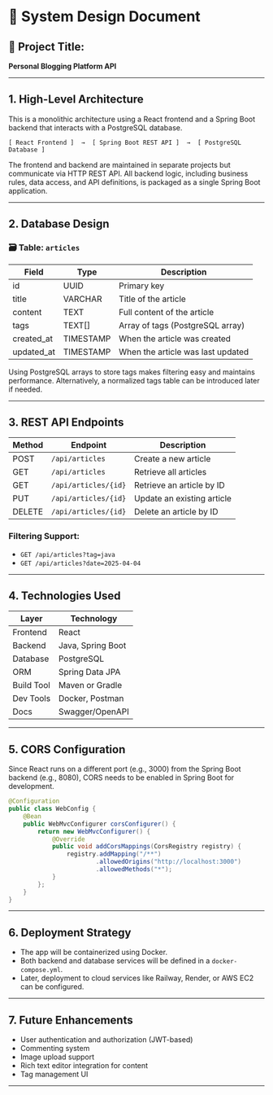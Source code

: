 # 🧩 System Design Document

## 📘 Project Title:
**Personal Blogging Platform API**

---

## 1. High-Level Architecture

This is a monolithic architecture using a React frontend and a Spring Boot backend that interacts with a PostgreSQL database.

```
[ React Frontend ]  →  [ Spring Boot REST API ]  →  [ PostgreSQL Database ]
```

The frontend and backend are maintained in separate projects but communicate via HTTP REST API. All backend logic, including business rules, data access, and API definitions, is packaged as a single Spring Boot application.

---

## 2. Database Design

### 🗃️ Table: `articles`

| Field       | Type         | Description                         |
|-------------|--------------|-------------------------------------|
| id          | UUID         | Primary key                         |
| title       | VARCHAR      | Title of the article                |
| content     | TEXT         | Full content of the article         |
| tags        | TEXT[]       | Array of tags (PostgreSQL array)    |
| created_at  | TIMESTAMP    | When the article was created        |
| updated_at  | TIMESTAMP    | When the article was last updated   |

Using PostgreSQL arrays to store tags makes filtering easy and maintains performance. Alternatively, a normalized tags table can be introduced later if needed.

---

## 3. REST API Endpoints

| Method | Endpoint               | Description                         |
|--------|------------------------|-------------------------------------|
| POST   | `/api/articles`        | Create a new article                |
| GET    | `/api/articles`        | Retrieve all articles               |
| GET    | `/api/articles/{id}`   | Retrieve an article by ID           |
| PUT    | `/api/articles/{id}`   | Update an existing article          |
| DELETE | `/api/articles/{id}`   | Delete an article by ID             |

### Filtering Support:
- `GET /api/articles?tag=java`
- `GET /api/articles?date=2025-04-04`

---

## 4. Technologies Used

| Layer       | Technology         |
|-------------|--------------------|
| Frontend    | React              |
| Backend     | Java, Spring Boot  |
| Database    | PostgreSQL         |
| ORM         | Spring Data JPA    |
| Build Tool  | Maven or Gradle    |
| Dev Tools   | Docker, Postman    |
| Docs        | Swagger/OpenAPI    |

---

## 5. CORS Configuration

Since React runs on a different port (e.g., 3000) from the Spring Boot backend (e.g., 8080), CORS needs to be enabled in Spring Boot for development.

```java
@Configuration
public class WebConfig {
    @Bean
    public WebMvcConfigurer corsConfigurer() {
        return new WebMvcConfigurer() {
            @Override
            public void addCorsMappings(CorsRegistry registry) {
                registry.addMapping("/**")
                        .allowedOrigins("http://localhost:3000")
                        .allowedMethods("*");
            }
        };
    }
}
```

---

## 6. Deployment Strategy

- The app will be containerized using Docker.
- Both backend and database services will be defined in a `docker-compose.yml`.
- Later, deployment to cloud services like Railway, Render, or AWS EC2 can be configured.

---

## 7. Future Enhancements

- User authentication and authorization (JWT-based)
- Commenting system
- Image upload support
- Rich text editor integration for content
- Tag management UI

---
